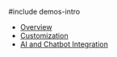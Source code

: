 #include demos-intro

- [Overview](https://js.devexpress.com/Demos/WidgetsGallery/Demo/Chat/Overview/)
- [Customization](https://js.devexpress.com/Demos/WidgetsGallery/Demo/Chat/Customization/)
- [AI and Chatbot Integration](https://js.devexpress.com/Demos/WidgetsGallery/Demo/Chat/AIAndChatbotIntegration/)
